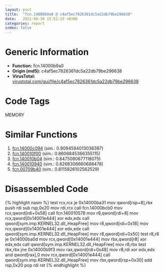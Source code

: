 ```yaml
---
layout: post
title:  "fcn.14000b9a0 @ c4af5ec7826361dc5a22db79be296638"
date:   2021-08-30 15:52:19 +0300
categories: report
index: false
---
```


# Generic Information
- **Function:** fcn.14000b9a0
- **Origin (md5):** c4af5ec7826361dc5a22db79be296638
- **VirusTotal:** [virustotal.com/gui/file/c4af5ec7826361dc5a22db79be296638][virustotal_ref]

# Code Tags
<span class="tag" id="MEMORY">MEMORY</span>


# Similar Functions

1. [fcn.14000c094][similar_1_ref] (sim.: 0.9094594013036387)
2. [fcn.140010f00][similar_2_ref] (sim.: 0.8606845366355115)
3. [fcn.140010b04][similar_3_ref] (sim.: 0.8475080677118075)
4. [fcn.140010940][similar_4_ref] (sim.: 0.8268306660688478)
5. [fcn.00709b40][similar_5_ref] (sim.: 0.8115826102562529)


# Disassembled Code

{% highlight nasm %}
test rcx,rcx
je 0x14000ba31
mov qword[rsp+8],rbx
push rdi
sub rsp,0x20
mov rdi,rcx
call fcn.14000bcb0
mov rcx,qword[rdi+0x58]
call fcn.140010578
mov r8,qword[rdi+8]
mov rcx,qword[0x14001e444]
xor edx,edx
call qword[sym.imp.KERNEL32.dll_HeapFree]
mov r8,qword[rdi+0x18]
mov rcx,qword[0x14001e444]
xor edx,edx
call qword[sym.imp.KERNEL32.dll_HeapFree]
mov r8,qword[rdi+0x50]
test r8,r8
je 0x14000ba0d
mov rcx,qword[0x14001e444]
mov rbx,qword[r8]
xor edx,edx
call qword[sym.imp.KERNEL32.dll_HeapFree]
mov r8,rbx
test rbx,rbx
jne 0x14000b9f3
mov rax,qword[rdi+0x48]
mov r8,rdi
xor edx,edx
and qword[rax],0
mov rcx,qword[0x14001e444]
call qword[sym.imp.KERNEL32.dll_HeapFree]
mov rbx,qword[rsp+0x30]
add rsp,0x20
pop rdi
ret
{% endhighlight %}


[similar_1_ref]: /report/fcn.14000c094@c4af5ec7826361dc5a22db79be296638
[similar_2_ref]: /report/fcn.140010f00@c4af5ec7826361dc5a22db79be296638
[similar_3_ref]: /report/fcn.140010b04@c4af5ec7826361dc5a22db79be296638
[similar_4_ref]: /report/fcn.140010940@c4af5ec7826361dc5a22db79be296638
[similar_5_ref]: /report/fcn.00709b40@a5905e3c253c25bbaf727a1a18fe8ed1
[virustotal_ref]: https://www.virustotal.com/gui/file/c4af5ec7826361dc5a22db79be296638